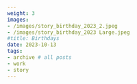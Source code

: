```yaml
---
weight: 3
images:
- /images/story_birthday_2023_2.jpeg 
- /images/story_birthday_2023 Large.jpeg
#title: Birthdays
date: 2023-10-13
tags:
- archive # all posts
- work
- story
---
```

